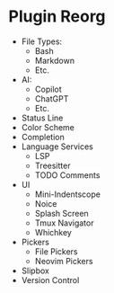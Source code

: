 # Plugin Reorg

- File Types:
  - Bash
  - Markdown
  - Etc.
- AI:
  - Copilot
  - ChatGPT
  - Etc.
- Status Line
- Color Scheme
- Completion
- Language Services
  - LSP
  - Treesitter
  - TODO Comments
- UI
  - Mini-Indentscope
  - Noice
  - Splash Screen
  - Tmux Navigator
  - Whichkey
- Pickers
  - File Pickers
  - Neovim Pickers
- Slipbox
- Version Control
